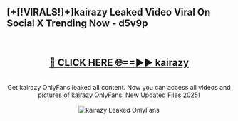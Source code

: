 <h2>[+[!VIRALS!]+]kairazy Leaked Video Viral On Social X Trending Now - d5v9p</h2>
<br>
<div align="center">
<h2><a href="https://libra.edu.pl?kairazy" rel="nofollow">🔴 CLICK HERE 🌐==►► kairazy</a></h2>
<br>
Get kairazy OnlyFans leaked all content. Now you can access all videos and pictures of kairazy OnlyFans. New Updated Files 2025!
<br>
<br>
<a href="https://libra.edu.pl?kairazy" rel="nofollow" data-target="animated-image.originalLink"><img src="https://i.ibb.co.com/WyWwxjT/player-gif2.gif" alt="kairazy Leaked OnlyFans" style="max-width: 100%; display: inline-block;" data-target="animated-image.originalImage"></a>
</div>
<br>